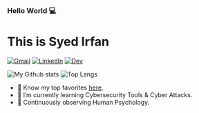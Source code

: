 ### Hello World 💻
# This is Syed Irfan

[![Gmail](https://img.shields.io/badge/gmail-%23D14836.svg?&style=for-the-badge&logo=gmail&logoColor=white)](mailto:irfansyed479@gmail.com)
[![LinkedIn](https://img.shields.io/badge/Connect-%230077B5.svg?&style=for-the-badge&logo=linkedin&logoColor=white)](https://www.linkedin.com/in/syedirfanx/)
[![Dev](https://img.shields.io/badge/DEV.TO-%230A0A0A.svg?&style=for-the-badge&logo=dev-dot-to&logoColor=white)](https://dev.to/syedirfanx)

![My Github stats](https://github-readme-stats.vercel.app/api?username=syedirfanx&show_icons=true&hide_border=true)
![Top Langs](https://github-readme-stats.vercel.app/api/top-langs/?username=syedirfanx&layout=compact&langs_count=12&show_icons=true&hide_border=true&hide=scss,tex)



- 🔭 Know my top favorites [here](https://syedirfanx.me/myfavourites).
- 🌱 I’m currently learning Cybersecurity Tools & Cyber Attacks.
- 👯 Continuously observing Human Psychology.


